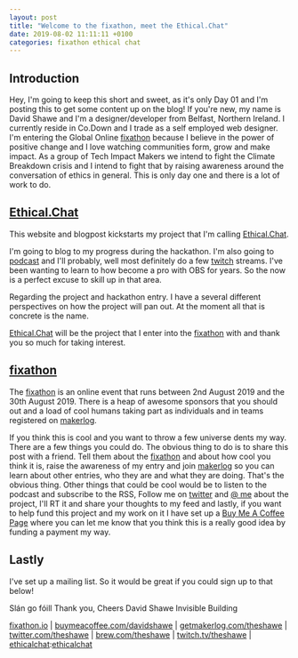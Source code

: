 ```yaml
---
layout: post
title: "Welcome to the fixathon, meet the Ethical.Chat"
date: 2019-08-02 11:11:11 +0100
categories: fixathon ethical chat
---
```


## Introduction

Hey, I'm going to keep this short and sweet, as it's only Day 01 and I'm posting this to get some content up on the blog! If you're new, my name is David Shawe and I'm a designer/developer from Belfast, Northern Ireland. I currently reside in Co.Down and I trade as a self employed web designer. I'm entering the Global Online [fixathon][fixathon] because I believe in the power of positive change and I love watching communities form, grow and make impact. As a group of Tech Impact Makers we intend to fight the Climate Breakdown crisis and I intend to fight that by raising awareness around the conversation of ethics in general. This is only day one and there is a lot of work to do.

## [Ethical.Chat][ethicalchat]

This website and blogpost kickstarts my project that I'm calling [Ethical.Chat][ethicalchat].

I'm going to blog to my progress during the hackathon. I'm also going to [podcast][podcast] and I'll probably, well most definitely do a few [twitch][twitch] streams. I've been wanting to learn to how become a pro with OBS for years. So the now is a perfect excuse to skill up in that area.

Regarding the project and hackathon entry. I have a several different perspectives on how the project will pan out. At the moment all that is concrete is the name.

[Ethical.Chat][ethicalchat] will be the project that I enter into the [fixathon][fixathon] with and thank you so much for taking interest.

## [fixathon][fixathon]

The [fixathon][fixathon] is an online event that runs between 2nd August 2019 and the 30th August 2019. There is a heap of awesome sponsors that you should out and a load of cool humans taking part as individuals and in teams registered on [makerlog][makerlog].

If you think this is cool and you want to throw a few universe dents my way. There are a few things you could do. The obvious thing to do is to share this post with a friend. Tell them about the [fixathon][fixathon] and about how cool you think it is, raise the awareness of my entry and join [makerlog][makerlog] so you can learn about other entries, who they are and what they are doing. That's the obvious thing. Other things that could be cool would be to listen to the podcast and subscribe to the RSS, Follow me on [twitter][twitter] and [@ me][twitter] about the project, I'll RT it and share your thoughts to my feed and lastly, if you want to help fund this project and my work on it I have set up a [Buy Me A Coffee Page][buymeacoffee] where you can let me know that you think this is a really good idea by funding a payment my way.

## Lastly

I've set up a mailing list. So it would be great if you could sign up to that below!

Slán go fóill
Thank you, Cheers
David Shawe
Invisible Building

[fixathon.io][fixathon] |
[buymeacoffee.com/davidshawe][buymeacoffee] |
[getmakerlog.com/theshawe][makerlog] |
[twitter.com/theshawe][twitter] |
[brew.com/theshawe][podcast] |
[twitch.tv/theshawe][twitch] |
[ethicalchat]:[ethicalchat]

[fixathon]: https://fixathon.io/
[buymeacoffee]: https://www.buymeacoffee.com/davidshawe
[twitter]: https://twitter.com/theshawe
[makerlog]: https://getmakerlog.com/@theshawe
[ethicalchat]: https://ethical.chat
[podcast]: https://brew.com/ethicalchat
[twitch]: https://twitch.tv/thetheshawe
